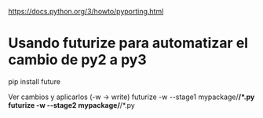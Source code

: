 https://docs.python.org/3/howto/pyporting.html

# Usando futurize para automatizar el cambio de py2 a py3
pip install future

Ver cambios y aplicarlos (-w -> write)
futurize -w --stage1 mypackage/**/*.py
futurize -w --stage2 mypackage/**/*.py
